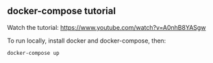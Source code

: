 ## docker-compose tutorial

Watch the tutorial: https://www.youtube.com/watch?v=A0nhB8YASgw

To run locally, install docker and docker-compose, then:

```
docker-compose up
```

